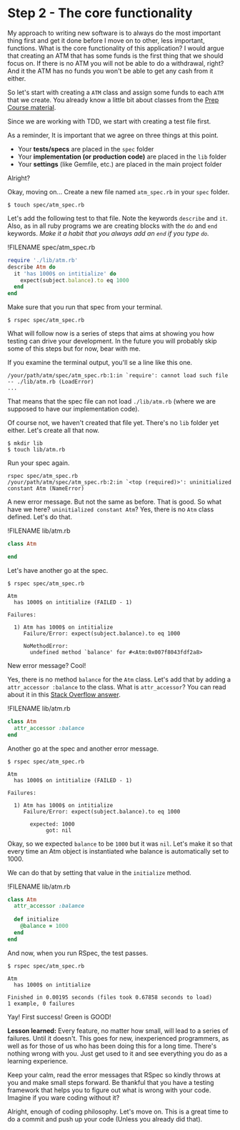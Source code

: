 # Step 2 - The core functionality

My approach to writing new software is to always do the most important thing first and get it done before I move on to other, less important, functions. What is the core functionality of this application? I would argue that creating an ATM that has some funds is the first thing that we should focus on. If there is no ATM you will not be able to do a withdrawal, right? And it the ATM has no funds you won't be able to get any cash from it either. 

So let's start with creating a `ATM` class and assign some funds to each `ATM` that we create. You already know a little bit about classes from the [Prep Course material](https://craftacademy.gitbooks.io/caa_precourse/content/ruby/classes.html).

Since we are working with TDD, we start with creating a test file first. 

As a reminder, It is important that we agree on three things at this point.

* Your **tests/specs** are placed in the `spec` folder
* Your **implementation (or production code)** are placed in the `lib` folder
* Your **settings** (like Gemfile, etc.) are placed in the main project folder

Alright?

Okay, moving on... Create a new file named `atm_spec.rb` in your `spec` folder. 

```
$ touch spec/atm_spec.rb
```
Let's add the following test to that file. Note the keywords `describe` and `it`. Also, as in all ruby programs we are creating blocks with the `do` and `end` keywords. *Make it a habit that you always add an `end` if you type `do`.*

!FILENAME spec/atm_spec.rb
```ruby
require './lib/atm.rb'
describe Atm do
  it 'has 1000$ on intitialize' do
    expect(subject.balance).to eq 1000
  end
end
```
Make sure that you run that spec from your terminal.
```
$ rspec spec/atm_spec.rb
```

What will follow now is a series of steps that aims at showing you how testing can drive your development. In the future you will probably skip some of this steps but for now, bear with me. 

If you examine the terminal output, you'll se a line like this one.

```
/your/path/atm/spec/atm_spec.rb:1:in `require': cannot load such file -- ./lib/atm.rb (LoadError)
...
```

That means that the spec file can not load `./lib/atm.rb` (where we are supposed to have our implementation code). 

Of course not, we haven't created that file yet. There's no `lib` folder yet either. Let's create all that now. 

```
$ mkdir lib
$ touch lib/atm.rb
```

Run your spec again. 

```
rspec spec/atm_spec.rb
/your/path/atm/spec/atm_spec.rb:2:in `<top (required)>': uninitialized constant Atm (NameError)
```

A new error message. But not the same as before. That is good. So what have we here?  `uninitialized constant Atm`? Yes, there is no `Atm` class defined. Let's do that. 

!FILENAME lib/atm.rb
```ruby
class Atm

end
```

Let's have another go at the spec.

```
$ rspec spec/atm_spec.rb

Atm
  has 1000$ on intitialize (FAILED - 1)

Failures:

  1) Atm has 1000$ on intitialize
     Failure/Error: expect(subject.balance).to eq 1000
     
     NoMethodError:
       undefined method `balance' for #<Atm:0x007f8043fdf2a8>
```

New error message? Cool!

Yes, there is no method `balance` for the `Atm` class. Let's add that by adding a `attr_accessor :balance` to the class. What is `attr_accessor`? You can read about it in this [Stack Overflow answer](http://stackoverflow.com/a/5046915/1354994). 

!FILENAME lib/atm.rb
```ruby
class Atm
  attr_accessor :balance
end
```

Another go at the spec and another error message. 

```
$ rspec spec/atm_spec.rb

Atm
  has 1000$ on intitialize (FAILED - 1)

Failures:

  1) Atm has 1000$ on intitialize
     Failure/Error: expect(subject.balance).to eq 1000
     
       expected: 1000
            got: nil
```

Okay, so we expected `balance` to be `1000` but it was `nil`. Let's make it so that every time an Atm object is instantiated whe balance is automatically set to 1000. 

We can do that by setting that value in the `initialize` method. 

!FILENAME lib/atm.rb
```ruby
class Atm
  attr_accessor :balance
  
  def initialize
    @balance = 1000
  end
end
```

And now, when you run RSpec, the test passes. 

```
$ rspec spec/atm_spec.rb

Atm
  has 1000$ on intitialize

Finished in 0.00195 seconds (files took 0.67858 seconds to load)
1 example, 0 failures
```

Yay! First success! Green is GOOD!

**Lesson learned:**  Every feature, no matter how small, will lead to a series of failures. Until it doesn't. This goes for new, inexperienced programmers, as well as for those of us who has been doing this for a long time. There's nothing wrong with you. Just get used to it and see everything you do as a learning experience. 

Keep your calm, read the error messages that RSpec so kindly throws at you and make small steps forward. Be thankful that you have a testing framework that helps you to figure out what is wrong with your code. Imagine if you ware coding without it? 

Alright, enough of coding philosophy. Let's move on. This is a great time to do a commit and push up your code (Unless you already did that). 
